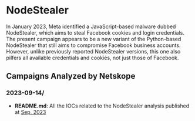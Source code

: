 # NodeStealer
In January 2023, Meta identified a JavaScript-based malware dubbed NodeStealer, which aims to steal Facebook cookies and login credentials.
The present campaign appears to be a new variant of the Python-based NodeStealer that still aims to compromise Facebook business accounts. However, unlike previously reported NodeStealer versions, this one also pilfers all available credentials and cookies, not just those of Facebook. 

## Campaigns Analyzed by Netskope

### 2023-09-14/

* **README.md**: All the IOCs related to the NodeStealer analysis published at [Sep, 2023](https://www.netskope.com/blog/new-python-nodestealer-goes-beyond-facebook-credentials-now-stealing-all-browser-cookies-and-login-credentials)
